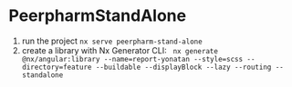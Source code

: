 # PeerpharmStandAlone

1. run the project `nx serve peerpharm-stand-alone`
2. create a library with Nx Generator CLI: ` nx generate @nx/angular:library --name=report-yonatan --style=scss --directory=feature --buildable --displayBlock --lazy --routing --standalone`
